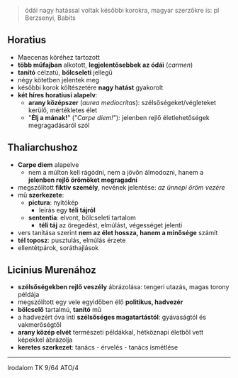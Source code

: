 > ódái nagy hatással voltak későbbi korokra, magyar szerzőkre is: pl Berzsenyi, Babits
## Horatius
- Maecenas köréhez tartozott
- **több műfajban** alkotott, **legjelentősebbek az ódái** (*carmen*)
- **tanító** célzatú, **bölcseleti** jellegű
- négy kötetben jelentek meg
- későbbi korok költészetére **nagy hatást** gyakorolt
- **két híres horatiusi alapelv**:
	- **arany középszer** (*aurea mediocritas*): szélsőségeket/végleteket kerülő, mértékletes élet
	- "**Élj a mának!**" ("*Carpe diem!*"): jelenben rejlő életlehetőségek megragadásáról szól
## Thaliarchushoz
- **Carpe diem** alapelve
	- nem a múlton kell rágódni, nem a jövőn álmodozni, hanem a **jelenben rejlő örömöket megragadni**
- megszólított **fiktív személy**, nevének jelentése: *az ünnepi öröm vezére*
- mű **szerkezete**:
	- **pictura**: nyitókép
		- leírás egy **téli tájról**
	- **sententia**: elvont, bölcseleti tartalom
		- **téli táj** az öregedést, elmúlást, végességet jelenti
- vers tanítása szerint **nem az élet hossza, hanem a minősége** számít
- **tél toposz**: pusztulás, elmúlás érzete
- ellentétpárok, soráthajlások
## Licinius Murenához
- **szélsőségekben rejlő veszély** ábrázolása: tengeri utazás, magas torony példája
- megszólított egy vele egyidőben élő **politikus, hadvezér**
- **bölcselő** tartalmú, **tanító** mű
- a hadvezért óva inti **szélsőséges magatartástól**: gyávaságtól és vakmerőségtől
- **arany közép elvét** természeti példákkal, hétköznapi életből vett képekkel ábrázolja
- **keretes szerkezet**: tanács - érvelés - tanács ismétlése
---
Irodalom TK 9/64
ATO/4
